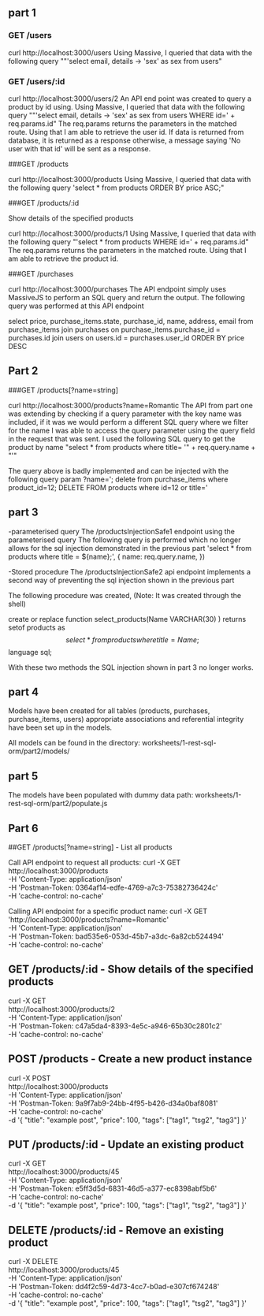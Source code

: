 ## part 1

### GET /users

curl http://localhost:3000/users
Using Massive, I queried that data with the following query ""'select email, details -> \'sex\' as sex from users"

### GET /users/:id

curl http://localhost:3000/users/2
An API end point was created to query a product by id using. Using Massive, I queried that data with the following query ""'select email, details -> \'sex\' as sex from users WHERE id='  + req.params.id"
The req.params returns the parameters in the matched route. Using that I am able to retrieve the user id.
If data is returned from database, it is returned as a response otherwise, a message saying 'No user with that id' will be sent as a response.


###GET /products

curl http://localhost:3000/products
Using Massive, I queried that data with the following query 'select * from products ORDER BY price ASC;"

###GET /products/:id

Show details of the specified products

curl http://localhost:3000/products/1
Using Massive, I queried that data with the following query "'select * from products WHERE id=' + req.params.id"
The req.params returns the parameters in the matched route. Using that I am able to retrieve the product id.


###GET /purchases

curl http://localhost:3000/purchases
The API endpoint simply uses MassiveJS to perform an SQL query and return the output.
The following query was performed at this API endpoint

select price, purchase_items.state, purchase_id, name, address, email from purchase_items
join purchases on purchase_items.purchase_id = purchases.id
join users on users.id = purchases.user_id
ORDER BY price DESC

## Part 2

###GET /products[?name=string]

curl http://localhost:3000/products?name=Romantic
The API from part one was extending by checking if a query parameter with the key name was included, if it was we would perform a different SQL query where we filter for the name
I was able to access the query parameter using the query field in the request that was sent.
I used the following SQL query to get the product by name
"select * from products where title= '" + req.query.name + "'"

The query above is badly implemented and can be injected with the following query param
?name='; delete from purchase_items where product_id=12; DELETE FROM products where id=12 or title='


## part 3
-parameterised query
The /productsInjectionSafe1 endpoint using the parameterised query
The following query is performed which no longer allows for the sql injection demonstrated in the previous part
'select * from products where title = ${name};', { name: req.query.name, })

-Stored procedure
The /productsInjectionSafe2 api endpoint implements a second way of preventing the sql injection shown in the previous part

The following procedure was created, (Note: It was created through the shell)

 create or replace function select_products(Name VARCHAR(30) )
 returns setof products
 as
 $$
 select * from products where title = Name;
 $$
 language sql;

With these two methods the SQL injection shown in part 3 no longer works.



## part 4
Models have been created for all tables (products, purchases, purchase_items, users)
appropriate associations and referential integrity have been set up in the models.

All models can be found in the directory: worksheets/1-rest-sql-orm/part2/models/

## part 5
The models have been populated with dummy data
path: worksheets/1-rest-sql-orm/part2/populate.js

## Part 6

##GET /products[?name=string] - List all products

Call API endpoint to request all products:
curl -X GET \
  http://localhost:3000/products \
  -H 'Content-Type: application/json' \
  -H 'Postman-Token: 0364af14-edfe-4769-a7c3-75382736424c' \
  -H 'cache-control: no-cache'


Calling API endpoint for a specific product name:
 curl -X GET \
   'http://localhost:3000/products?name=Romantic' \
   -H 'Content-Type: application/json' \
   -H 'Postman-Token: bad535e6-053d-45b7-a3dc-6a82cb524494' \
   -H 'cache-control: no-cache'



## GET /products/:id - Show details of the specified products

curl -X GET \
  http://localhost:3000/products/2 \
  -H 'Content-Type: application/json' \
  -H 'Postman-Token: c47a5da4-8393-4e5c-a946-65b30c2801c2' \
  -H 'cache-control: no-cache'


## POST /products - Create a new product instance

curl -X POST \
  http://localhost:3000/products \
  -H 'Content-Type: application/json' \
  -H 'Postman-Token: 9a9f7ab9-24bb-4f95-b426-d34a0baf8081' \
  -H 'cache-control: no-cache' \
  -d '{
	"title": "example post",
	"price": 100,
	"tags": ["tag1", "tsg2", "tag3"]
}'


## PUT /products/:id - Update an existing product

curl -X GET \
  http://localhost:3000/products/45 \
  -H 'Content-Type: application/json' \
  -H 'Postman-Token: e5ff3d5d-6831-46d5-a377-ec8398abf5b6' \
  -H 'cache-control: no-cache' \
  -d '{
	"title": "example post",
	"price": 100,
	"tags": ["tag1", "tsg2", "tag3"]
}'


## DELETE /products/:id - Remove an existing product

curl -X DELETE \
  http://localhost:3000/products/45 \
  -H 'Content-Type: application/json' \
  -H 'Postman-Token: dd4f2c59-4d73-4cc7-b0ad-e307cf674248' \
  -H 'cache-control: no-cache' \
  -d '{
	"title": "example post",
	"price": 100,
	"tags": ["tag1", "tsg2", "tag3"]
}'
